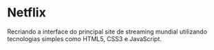 # Netflix
Recriando a interface do principal site de streaming mundial utilizando tecnologias simples como HTML5, CSS3 e JavaScript.
